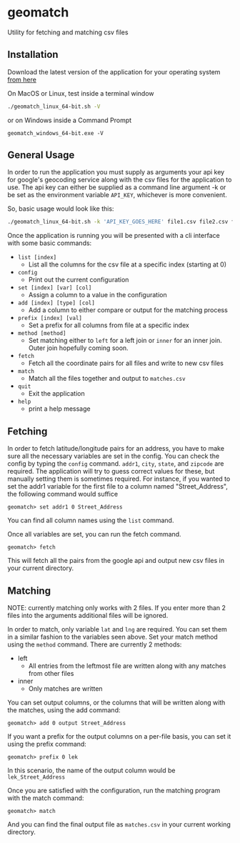 # geomatch
Utility for fetching and matching csv files


## Installation
Download the latest version of the application for your operating system [from here](https://github.com/DevinVS/geomatch/releases/)

On MacOS or Linux, test inside a terminal window
```bash
./geomatch_linux_64-bit.sh -V
```

or on Windows inside a Command Prompt
```batch
geomatch_windows_64-bit.exe -V
```

## General Usage

In order to run the application you must supply as arguments your api key for google's geocoding service along with the csv files for the application to use.
The api key can either be supplied as a command line argument -k or be set as the environment variable `API_KEY`, whichever is more convenient.

So, basic usage would look like this:
```bash
./geomatch_linux_64-bit.sh -k 'API_KEY_GOES_HERE' file1.csv file2.csv file3.csv ...
```

Once the application is running you will be presented with a cli interface with some basic commands:

- `list [index]`
  + List all the columns for the csv file at a specific index (starting at 0)
- `config`
  + Print out the current configuration
- `set [index] [var] [col]`
  + Assign a column to a value in the configuration
- `add [index] [type] [col]`
  + Add a column to either compare or output for the matching process
- `prefix [index] [val]`
  + Set a prefix for all columns from file at a specific index
- `method [method]`
  + Set matching either to `left` for a left join or `inner` for an inner join. Outer join hopefully coming soon.
- `fetch`
  + Fetch all the coordinate pairs for all files and write to new csv files
- `match`
  + Match all the files together and output to `matches.csv`
- `quit`
  + Exit the application
- `help`
  + print a help message

## Fetching

In order to fetch latitude/longitude pairs for an address, you have to make sure all the necessary variables are set in the config. You can check the config by typing the `config` command.
`addr1`, `city`, `state`, and `zipcode` are required. The application will try to guess correct values for these, but manually setting them is sometimes required.
For instance, if you wanted to set the addr1 variable for the first file to a column named "Street_Address", the following command would suffice
```
geomatch> set addr1 0 Street_Address
```
You can find all column names using the `list` command.

Once all variables are set, you can run the fetch command.
```
geomatch> fetch
```

This will fetch all the pairs from the google api and output new csv files in your current directory.

## Matching

NOTE: currently matching only works with 2 files. If you enter more than 2 files into the arguments additional files will be ignored.

In order to match, only variable `lat` and `lng` are required. You can set them in a similar fashion to the variables seen above.
Set your match method using the `method` command. There are currently 2 methods:

- left
  + All entries from the leftmost file are written along with any matches from other files
- inner
  + Only matches are written

You can set output columns, or the columns that will be written along with the matches, using the add command:
```
geomatch> add 0 output Street_Address
```

If you want a prefix for the output columns on a per-file basis, you can set it using the prefix command:
```
geomatch> prefix 0 lek
```

In this scenario, the name of the output column would be `lek_Street_Address`

Once you are satisfied with the configuration, run the matching program with the match command:
```
geomatch> match
```
And you can find the final output file as `matches.csv` in your current working directory.

